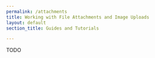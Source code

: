 ```yaml
---
permalink: /attachments
title: Working with File Attachments and Image Uploads
layout: default
section_title: Guides and Tutorials

---
```


TODO